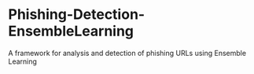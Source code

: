# Phishing-Detection-EnsembleLearning
A framework for analysis and detection of phishing URLs using Ensemble Learning 
